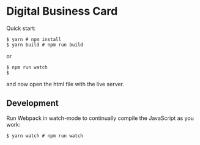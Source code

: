 # Digital Business Card

Quick start:

```
$ yarn # npm install
$ yarn build # npm run build
````
or 

```
$ npm run watch
$
```
and now open the html file with the live server.

## Development

Run Webpack in watch-mode to continually compile the JavaScript as you work:

```
$ yarn watch # npm run watch
```
